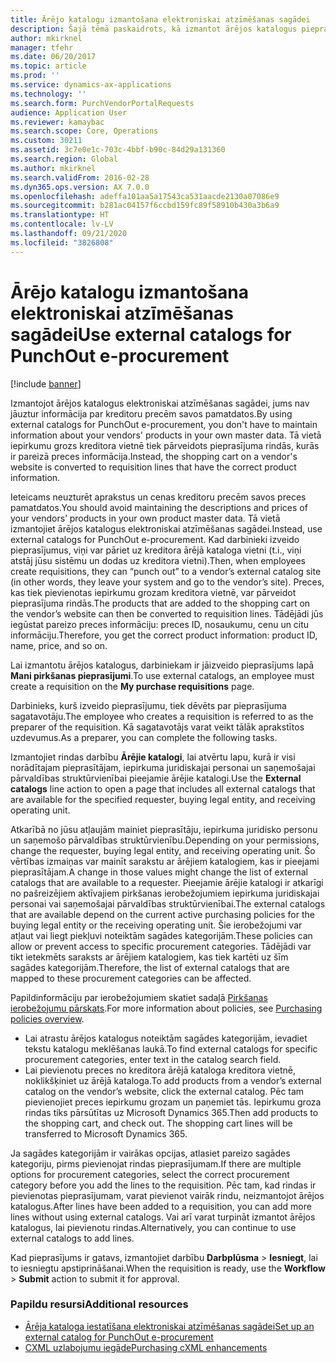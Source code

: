 ```yaml
---
title: Ārējo katalogu izmantošana elektroniskai atzīmēšanas sagādei
description: Šajā tēmā paskaidrots, kā izmantot ārējos katalogus pieprasījumu izveidei un iesniegšanai.
author: mkirknel
manager: tfehr
ms.date: 06/20/2017
ms.topic: article
ms.prod: ''
ms.service: dynamics-ax-applications
ms.technology: ''
ms.search.form: PurchVendorPortalRequests
audience: Application User
ms.reviewer: kamaybac
ms.search.scope: Core, Operations
ms.custom: 30211
ms.assetid: 3c7e0e1c-703c-4bbf-b90c-84d29a131360
ms.search.region: Global
ms.author: mkirknel
ms.search.validFrom: 2016-02-28
ms.dyn365.ops.version: AX 7.0.0
ms.openlocfilehash: adeffa101aa5a17543ca531aacde2130a07086e9
ms.sourcegitcommit: b281ac04157f6ccbd159fc89f58910b430a3b6a9
ms.translationtype: HT
ms.contentlocale: lv-LV
ms.lasthandoff: 09/21/2020
ms.locfileid: "3826808"
---
```

# <a name="use-external-catalogs-for-punchout-e-procurement"></a><span data-ttu-id="e4aa3-103">Ārējo katalogu izmantošana elektroniskai atzīmēšanas sagādei</span><span class="sxs-lookup"><span data-stu-id="e4aa3-103">Use external catalogs for PunchOut e-procurement</span></span>

[!include [banner](../includes/banner.md)]

<span data-ttu-id="e4aa3-104">Izmantojot ārējos katalogus elektroniskai atzīmēšanas sagādei, jums nav jāuztur informācija par kreditoru precēm savos pamatdatos.</span><span class="sxs-lookup"><span data-stu-id="e4aa3-104">By using external catalogs for PunchOut e-procurement, you don't have to maintain information about your vendors' products in your own master data.</span></span> <span data-ttu-id="e4aa3-105">Tā vietā iepirkumu grozs kreditora vietnē tiek pārveidots pieprasījuma rindās, kurās ir pareizā preces informācija.</span><span class="sxs-lookup"><span data-stu-id="e4aa3-105">Instead, the shopping cart on a vendor's website is converted to requisition lines that have the correct product information.</span></span> 

<span data-ttu-id="e4aa3-106">Ieteicams neuzturēt aprakstus un cenas kreditoru precēm savos preces pamatdatos.</span><span class="sxs-lookup"><span data-stu-id="e4aa3-106">You should avoid maintaining the descriptions and prices of your vendors’ products in your own product master data.</span></span> <span data-ttu-id="e4aa3-107">Tā vietā izmantojiet ārējos katalogus elektroniskai atzīmēšanas sagādei.</span><span class="sxs-lookup"><span data-stu-id="e4aa3-107">Instead, use external catalogs for PunchOut e-procurement.</span></span> <span data-ttu-id="e4aa3-108">Kad darbinieki izveido pieprasījumus, viņi var pāriet uz kreditora ārējā kataloga vietni (t.i., viņi atstāj jūsu sistēmu un dodas uz kreditora vietni).</span><span class="sxs-lookup"><span data-stu-id="e4aa3-108">Then, when employees create requisitions, they can “punch out” to a vendor’s external catalog site (in other words, they leave your system and go to the vendor’s site).</span></span> <span data-ttu-id="e4aa3-109">Preces, kas tiek pievienotas iepirkumu grozam kreditora vietnē, var pārveidot pieprasījuma rindās.</span><span class="sxs-lookup"><span data-stu-id="e4aa3-109">The products that are added to the shopping cart on the vendor’s website can then be converted to requisition lines.</span></span> <span data-ttu-id="e4aa3-110">Tādējādi jūs iegūstat pareizo preces informāciju: preces ID, nosaukumu, cenu un citu informāciju.</span><span class="sxs-lookup"><span data-stu-id="e4aa3-110">Therefore, you get the correct product information: product ID, name, price, and so on.</span></span>

<span data-ttu-id="e4aa3-111">Lai izmantotu ārējos katalogus, darbiniekam ir jāizveido pieprasījums lapā **Mani pirkšanas pieprasījumi**.</span><span class="sxs-lookup"><span data-stu-id="e4aa3-111">To use external catalogs, an employee must create a requisition on the **My purchase requisitions** page.</span></span>

<span data-ttu-id="e4aa3-112">Darbinieks, kurš izveido pieprasījumu, tiek dēvēts par pieprasījuma sagatavotāju.</span><span class="sxs-lookup"><span data-stu-id="e4aa3-112">The employee who creates a requisition is referred to as the preparer of the requisition.</span></span> <span data-ttu-id="e4aa3-113">Kā sagatavotājs varat veikt tālāk aprakstītos uzdevumus.</span><span class="sxs-lookup"><span data-stu-id="e4aa3-113">As a preparer, you can complete the following tasks.</span></span>

<span data-ttu-id="e4aa3-114">Izmantojiet rindas darbību **Ārējie katalogi**, lai atvērtu lapu, kurā ir visi norādītajam pieprasītājam, iepirkuma juridiskajai personai un saņemošajai pārvaldības struktūrvienībai pieejamie ārējie katalogi.</span><span class="sxs-lookup"><span data-stu-id="e4aa3-114">Use the **External catalogs** line action to open a page that includes all external catalogs that are available for the specified requester, buying legal entity, and receiving operating unit.</span></span>

<span data-ttu-id="e4aa3-115">Atkarībā no jūsu atļaujām mainiet pieprasītāju, iepirkuma juridisko personu un saņemošo pārvaldības struktūrvienību.</span><span class="sxs-lookup"><span data-stu-id="e4aa3-115">Depending on your permissions, change the requester, buying legal entity, and receiving operating unit.</span></span> <span data-ttu-id="e4aa3-116">Šo vērtības izmaiņas var mainīt sarakstu ar ārējiem katalogiem, kas ir pieejami pieprasītājam.</span><span class="sxs-lookup"><span data-stu-id="e4aa3-116">A change in those values might change the list of external catalogs that are available to a requester.</span></span> <span data-ttu-id="e4aa3-117">Pieejamie ārējie katalogi ir atkarīgi no pašreizējiem aktīvajiem pirkšanas ierobežojumiem iepirkuma juridiskajai personai vai saņemošajai pārvaldības struktūrvienībai.</span><span class="sxs-lookup"><span data-stu-id="e4aa3-117">The external catalogs that are available depend on the current active purchasing policies for the buying legal entity or the receiving operating unit.</span></span> <span data-ttu-id="e4aa3-118">Šie ierobežojumi var atļaut vai liegt piekļuvi noteiktām sagādes kategorijām.</span><span class="sxs-lookup"><span data-stu-id="e4aa3-118">These policies can allow or prevent access to specific procurement categories.</span></span> <span data-ttu-id="e4aa3-119">Tādējādi var tikt ietekmēts saraksts ar ārējiem katalogiem, kas tiek kartēti uz šīm sagādes kategorijām.</span><span class="sxs-lookup"><span data-stu-id="e4aa3-119">Therefore, the list of external catalogs that are mapped to these procurement categories can be affected.</span></span>

<span data-ttu-id="e4aa3-120">Papildinformāciju par ierobežojumiem skatiet sadaļā [Pirkšanas ierobežojumu pārskats](../procurement/purchase-policies.md).</span><span class="sxs-lookup"><span data-stu-id="e4aa3-120">For more information about policies, see [Purchasing policies overview](../procurement/purchase-policies.md).</span></span>

- <span data-ttu-id="e4aa3-121">Lai atrastu ārējos katalogus noteiktām sagādes kategorijām, ievadiet tekstu katalogu meklēšanas laukā.</span><span class="sxs-lookup"><span data-stu-id="e4aa3-121">To find external catalogs for specific procurement categories, enter text in the catalog search field.</span></span>
- <span data-ttu-id="e4aa3-122">Lai pievienotu preces no kreditora ārējā kataloga kreditora vietnē, noklikšķiniet uz ārējā kataloga.</span><span class="sxs-lookup"><span data-stu-id="e4aa3-122">To add products from a vendor’s external catalog on the vendor’s website, click the external catalog.</span></span> <span data-ttu-id="e4aa3-123">Pēc tam pievienojiet preces iepirkumu grozam un paņemiet tās. Iepirkumu groza rindas tiks pārsūtītas uz Microsoft Dynamics 365.</span><span class="sxs-lookup"><span data-stu-id="e4aa3-123">Then add products to the shopping cart, and check out. The shopping cart lines will be transferred to Microsoft Dynamics 365.</span></span>

<span data-ttu-id="e4aa3-124">Ja sagādes kategorijām ir vairākas opcijas, atlasiet pareizo sagādes kategoriju, pirms pievienojat rindas pieprasījumam.</span><span class="sxs-lookup"><span data-stu-id="e4aa3-124">If there are multiple options for procurement categories, select the correct procurement category before you add the lines to the requisition.</span></span>
<span data-ttu-id="e4aa3-125">Pēc tam, kad rindas ir pievienotas pieprasījumam, varat pievienot vairāk rindu, neizmantojot ārējos katalogus.</span><span class="sxs-lookup"><span data-stu-id="e4aa3-125">After lines have been added to a requisition, you can add more lines without using external catalogs.</span></span> <span data-ttu-id="e4aa3-126">Vai arī varat turpināt izmantot ārējos katalogus, lai pievienotu rindas.</span><span class="sxs-lookup"><span data-stu-id="e4aa3-126">Alternatively, you can continue to use external catalogs to add lines.</span></span>

<span data-ttu-id="e4aa3-127">Kad pieprasījums ir gatavs, izmantojiet darbību **Darbplūsma** > **Iesniegt**, lai to iesniegtu apstiprināšanai.</span><span class="sxs-lookup"><span data-stu-id="e4aa3-127">When the requisition is ready, use the **Workflow** > **Submit** action to submit it for approval.</span></span>

### <a name="additional-resources"></a><span data-ttu-id="e4aa3-128">Papildu resursi</span><span class="sxs-lookup"><span data-stu-id="e4aa3-128">Additional resources</span></span>

- [<span data-ttu-id="e4aa3-129">Ārēja kataloga iestatīšana elektroniskai atzīmēšanas sagādei</span><span class="sxs-lookup"><span data-stu-id="e4aa3-129">Set up an external catalog for PunchOut e-procurement</span></span>](set-up-external-catalog-for-punchout.md)
- [<span data-ttu-id="e4aa3-130">CXML uzlabojumu iegāde</span><span class="sxs-lookup"><span data-stu-id="e4aa3-130">Purchasing cXML enhancements</span></span>](purchasing-cxml-enhancements.md)